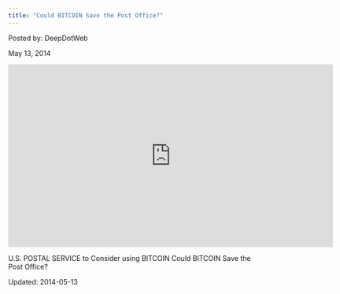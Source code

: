 ```yaml
---
title: "Could BITCOIN Save the Post Office?"
---
```


Posted by: DeepDotWeb

<span>May 13, 2014</span>

<iframe width="660" height="371" src="http://www.youtube.com/embed/Xvg-IN6-cqQ?feature=oembed" frameborder="0" allowfullscreen></iframe> </div>

<p>U.S. POSTAL SERVICE to Consider using BITCOIN Could BITCOIN Save the Post Office?</p>

Updated: 2014-05-13
    
